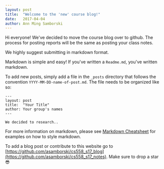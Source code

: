 ```yaml
---
layout: post
title:  "Welcome to the 'new' course blog!"
date:   2017-04-04
author: Ann Ming Samborski
---
```


Hi everyone! We've decided to move the course blog over to github. 
The process for posting reports will be the same as posting your class notes. 

We highly suggest submitting in markdown format. 

Markdown is simple and easy! If you've written a `Readme.md`, you've written markdown.

To add new posts, simply add a file in the `_posts` directory that follows the convention `YYYY-MM-DD-name-of-post.md`. The file needs to be organized like so:

```
---
layout: post
title:  "Your Title"
author: Your group's names
---

We decided to research..
```

For more information on markdown, please see [Markdown Cheatsheet](https://github.com/adam-p/markdown-here/wiki/Markdown-Cheatsheet) for examples on how to style markdown.

To add a blog post or contribute to this website go to [https://github.com/asamborski/cs558_s17_blog](https://github.com/asamborski/cs558_s17_notes). Make sure to drop a star 😎
